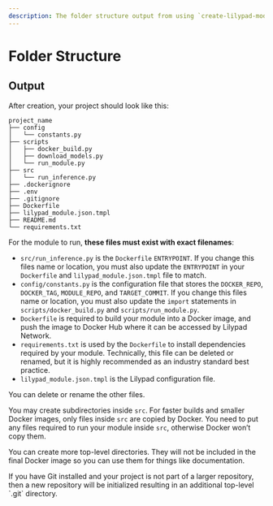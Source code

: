 ```yaml
---
description: The folder structure output from using `create-lilypad-module`
---
```


# Folder Structure

## Output

After creation, your project should look like this:

```
project_name
├── config
│   └── constants.py
├── scripts
│   ├── docker_build.py
│   ├── download_models.py
│   └── run_module.py
├── src
│   └── run_inference.py
├── .dockerignore
├── .env
├── .gitignore
├── Dockerfile
├── lilypad_module.json.tmpl
├── README.md
└── requirements.txt
```

For the module to run, **these files must exist with exact filenames**:

* `src/run_inference.py` is the `Dockerfile` `ENTRYPOINT`. If you change this files name or location, you must also update the `ENTRYPOINT` in your `Dockerfile` and `lilypad_module.json.tmpl` file to match.
* `config/constants.py` is the configuration file that stores the `DOCKER_REPO`, `DOCKER_TAG`, `MODULE_REPO`, and `TARGET_COMMIT`. If you change this files name or location, you must also update the `import` statements in `scripts/docker_build.py` and `scripts/run_module.py`.
* `Dockerfile` is required to build your module into a Docker image, and push the image to Docker Hub where it can be accessed by Lilypad Network.
* `requirements.txt` is used by the `Dockerfile` to install dependencies required by your module. Technically, this file can be deleted or renamed, but it is highly recommended as an industry standard best practice.
* `lilypad_module.json.tmpl` is the Lilypad configuration file.

You can delete or rename the other files.

You may create subdirectories inside `src`. For faster builds and smaller Docker images, only files inside `src` are copied by Docker. You need to put any files required to run your module inside `src`, otherwise Docker won’t copy them.

You can create more top-level directories. They will not be included in the final Docker image so you can use them for things like documentation.

If you have Git installed and your project is not part of a larger repository, then a new repository will be initialized resulting in an additional top-level \`.git\` directory.
